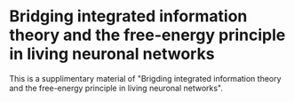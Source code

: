 # Bridging integrated information theory and the free-energy principle in living neuronal networks

This is a supplimentary material of "Brigding integrated information theory and the free-energy principle in living neuronal networks".
